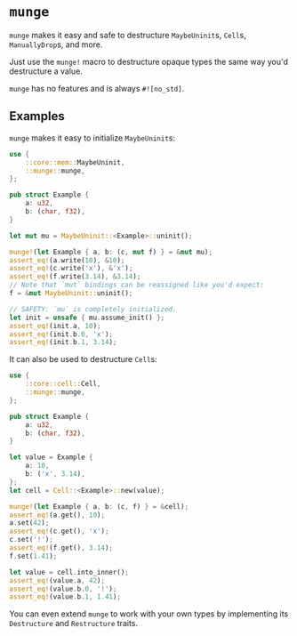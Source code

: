 # `munge`

`munge` makes it easy and safe to destructure `MaybeUninit`s, `Cell`s, `ManuallyDrop`s, and more.

Just use the `munge!` macro to destructure opaque types the same way you'd destructure a value.

`munge` has no features and is always `#![no_std]`.

## Examples

`munge` makes it easy to initialize `MaybeUninit`s:

```rust
use {
    ::core::mem::MaybeUninit,
    ::munge::munge,
};

pub struct Example {
    a: u32,
    b: (char, f32),
}

let mut mu = MaybeUninit::<Example>::uninit();

munge!(let Example { a, b: (c, mut f) } = &mut mu);
assert_eq!(a.write(10), &10);
assert_eq!(c.write('x'), &'x');
assert_eq!(f.write(3.14), &3.14);
// Note that `mut` bindings can be reassigned like you'd expect:
f = &mut MaybeUninit::uninit();

// SAFETY: `mu` is completely initialized.
let init = unsafe { mu.assume_init() };
assert_eq!(init.a, 10);
assert_eq!(init.b.0, 'x');
assert_eq!(init.b.1, 3.14);
```

It can also be used to destructure `Cell`s:

```rust
use {
    ::core::cell::Cell,
    ::munge::munge,
};

pub struct Example {
    a: u32,
    b: (char, f32),
}

let value = Example {
    a: 10,
    b: ('x', 3.14),
};
let cell = Cell::<Example>::new(value);

munge!(let Example { a, b: (c, f) } = &cell);
assert_eq!(a.get(), 10);
a.set(42);
assert_eq!(c.get(), 'x');
c.set('!');
assert_eq!(f.get(), 3.14);
f.set(1.41);

let value = cell.into_inner();
assert_eq!(value.a, 42);
assert_eq!(value.b.0, '!');
assert_eq!(value.b.1, 1.41);
```

You can even extend `munge` to work with your own types by implementing its `Destructure` and
`Restructure` traits.
